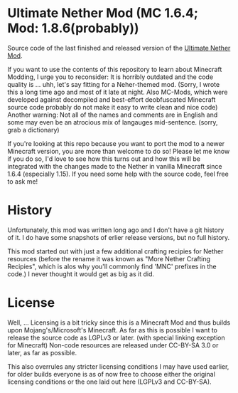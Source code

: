 # Ultimate Nether Mod (MC 1.6.4; Mod: 1.8.6(probably))
Source code of the last finished and released version of the
[Ultimate Nether Mod](https://www.minecraftforum.net/forums/mapping-and-modding-java-edition/minecraft-mods/1285649-1-6-4-forge-the-ultimate-nether-mod-ssp-smp).

If you want to use the contents of this repository to learn about Minecraft 
Modding, I urge you to reconsider: It is horribly outdated and the code quality 
is … uhh, let's say fitting for a Neher-themed mod.
(Sorry, I wrote this a long time ago and most of it late at night.
Also MC-Mods, which were developed against decompiled and best-effort 
deobfuscated Minecraft source code probably do not make it easy to write clean 
and nice code)
Another warning: Not all of the names and comments are in English and some may 
even be an atrocious mix of langauges mid-sentence. (sorry, grab a dictionary)

If you're looking at this repo because you want to port the mod to a newer 
Minecraft version, you are more than welcome to do so! Please let me know if you 
do so, I'd love to see how this turns out and how this will be integrated with 
the changes made to the Nether in vanilla Minecraft since 1.6.4 (especially 
1.15).
If you need some help with the source code, feel free to ask me!


# History
Unfortunately, this mod was written long ago and I don't have a git history of 
it. I do have some snapshots of erlier release versions, but no full history.

This mod started out with just a few additional crafting recipies for Nether 
resources (before the rename it was known as "More Nether Crafting Recipies", 
which is alos why you'll commonly find 'MNC' prefixes in the code.)
I never thought it would get as big as it did.



# License
Well, … Licensing is a bit tricky since this is a Minecraft Mod and thus builds 
upon Mojang's/Microsoft's Minecraft.
As far as this is possible I want to release the source code as LGPLv3 or later.
(with special linking exception for Minecraft)
Non-code resources are released under CC-BY-SA 3.0 or later, as far as possible.


This also overrules any stricter licensing conditions I may have used earlier, 
for older builds everyone is as of now free to choose either the original 
licensing conditions or the one laid out here (LGPLv3 and CC-BY-SA).
